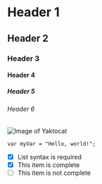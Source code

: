 # Header 1
## Header 2
### Header 3
#### Header 4
##### Header 5
###### Header 6

![Image of Yaktocat](https://octodex.github.com/images/yaktocat.png)

```
var myVar = "Hello, world!";
```

- [x] List syntax is required
- [x] This item is complete
- [ ] This item is not complete
